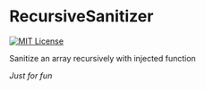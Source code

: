 # RecursiveSanitizer

[![MIT License](http://img.shields.io/badge/license-MIT-blue.svg?style=flat)](LICENSE)

Sanitize an array recursively with injected function

*Just for fun*
